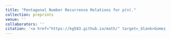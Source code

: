 ```yaml
---
title: "Pentagonal Number Recurrence Relations for p(n)."
collection: preprints
venue: ''
collaborators: ''
citation: '<a href="https://kg583.github.io/math/" target=_blank>Gomez K.</a>, <a href="https://uva.theopenscholar.com/ken-ono/" target=_blank> Ono K.</a>, Saad H., <a href="https://sites.google.com/view/ajitsingh04/home" target=_blank>Singh A.</a>, Submitted'
---
```

